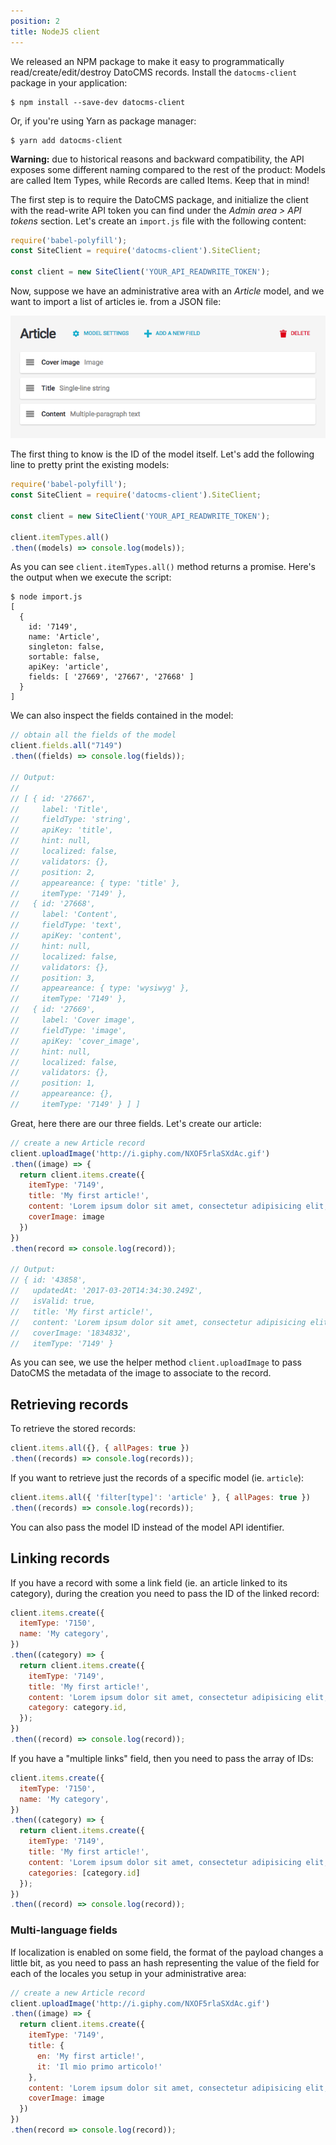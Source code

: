 ```yaml
---
position: 2
title: NodeJS client
---
```


We released an NPM package to make it easy to programmatically read/create/edit/destroy DatoCMS records. Install the `datocms-client` package in your application:

```
$ npm install --save-dev datocms-client
```

Or, if you're using Yarn as package manager:

```
$ yarn add datocms-client
```

**Warning:** due to historical reasons and backward compatibility, the API exposes some different naming compared to the rest of the product: Models are called Item Types, while Records are called Items. Keep that in mind!

The first step is to require the DatoCMS package, and initialize the client with the read-write API token you can find under the *Admin area > API tokens* section. Let's create an `import.js` file with the following content:

```js
require('babel-polyfill');
const SiteClient = require('datocms-client').SiteClient;

const client = new SiteClient('YOUR_API_READWRITE_TOKEN');
```

Now, suppose we have an administrative area with an *Article* model, and we want to import a list of articles ie. from a JSON file:

![foo](../images/import/article.png)

The first thing to know is the ID of the model itself. Let's add the following line to pretty print the existing models:

```js
require('babel-polyfill');
const SiteClient = require('datocms-client').SiteClient;

const client = new SiteClient('YOUR_API_READWRITE_TOKEN');

client.itemTypes.all()
.then((models) => console.log(models));
```

As you can see `client.itemTypes.all()` method returns a promise. Here's the output when we execute the script:

```
$ node import.js
[ 
  { 
    id: '7149',
    name: 'Article',
    singleton: false,
    sortable: false,
    apiKey: 'article',
    fields: [ '27669', '27667', '27668' ] 
  }
]
```

We can also inspect the fields contained in the model:

```js
// obtain all the fields of the model
client.fields.all("7149")
.then((fields) => console.log(fields));

// Output:
//
// [ { id: '27667',
//     label: 'Title',
//     fieldType: 'string',
//     apiKey: 'title',
//     hint: null,
//     localized: false,
//     validators: {},
//     position: 2,
//     appeareance: { type: 'title' },
//     itemType: '7149' },
//   { id: '27668',
//     label: 'Content',
//     fieldType: 'text',
//     apiKey: 'content',
//     hint: null,
//     localized: false,
//     validators: {},
//     position: 3,
//     appeareance: { type: 'wysiwyg' },
//     itemType: '7149' },
//   { id: '27669',
//     label: 'Cover image',
//     fieldType: 'image',
//     apiKey: 'cover_image',
//     hint: null,
//     localized: false,
//     validators: {},
//     position: 1,
//     appeareance: {},
//     itemType: '7149' } ] ]
```

Great, here there are our three fields. Let's create our article:

```js
// create a new Article record
client.uploadImage('http://i.giphy.com/NXOF5rlaSXdAc.gif')
.then((image) => {
  return client.items.create({
    itemType: '7149',
    title: 'My first article!',
    content: 'Lorem ipsum dolor sit amet, consectetur adipisicing elit, sed eiusmod.',
    coverImage: image
  })
})
.then(record => console.log(record));

// Output:
// { id: '43858',
//   updatedAt: '2017-03-20T14:34:30.249Z',
//   isValid: true,
//   title: 'My first article!',
//   content: 'Lorem ipsum dolor sit amet, consectetur adipisicing elit, sed eiusmod.',
//   coverImage: '1834832',
//   itemType: '7149' }
```

As you can see, we use the helper method `client.uploadImage` to pass DatoCMS the metadata of the image to associate to the record.

## Retrieving records

To retrieve the stored records:

```js
client.items.all({}, { allPages: true })
.then((records) => console.log(records));
```

If you want to retrieve just the records of a specific model (ie. `article`):

```js
client.items.all({ 'filter[type]': 'article' }, { allPages: true })
.then((records) => console.log(records));
```

You can also pass the model ID instead of the model API identifier.

## Linking records

If you have a record with some a link field (ie. an article linked to its category), during the creation you need to pass the ID of the linked record:

```js
client.items.create({
  itemType: '7150',
  name: 'My category',
})
.then((category) => {
  return client.items.create({
    itemType: '7149',
    title: 'My first article!',
    content: 'Lorem ipsum dolor sit amet, consectetur adipisicing elit, sed eiusmod.',
    category: category.id,
  });
})
.then((record) => console.log(record));
```

If you have a "multiple links" field, then you need to pass the array of IDs:

```js
client.items.create({
  itemType: '7150',
  name: 'My category',
})
.then((category) => {
  return client.items.create({
    itemType: '7149',
    title: 'My first article!',
    content: 'Lorem ipsum dolor sit amet, consectetur adipisicing elit, sed eiusmod.',
    categories: [category.id]
  });
})
.then((record) => console.log(record));
```

### Multi-language fields

If localization is enabled on some field, the format of the payload changes a little bit, as you need to pass an hash representing the value of the field for each of the locales you setup in your administrative area:

```js
// create a new Article record
client.uploadImage('http://i.giphy.com/NXOF5rlaSXdAc.gif')
.then((image) => {
  return client.items.create({
    itemType: '7149',
    title: {
      en: 'My first article!',
      it: 'Il mio primo articolo!'
    },
    content: 'Lorem ipsum dolor sit amet, consectetur adipisicing elit, sed eiusmod.',
    coverImage: image
  })
})
.then(record => console.log(record));
```
